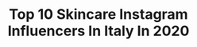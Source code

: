 ---
title: Top 10 Skincare Instagram Influencers In Italy In 2020
description: >-
  Find top skincare Instagram influencers in Italy in 2020. Most popular hashtags: #quarantena #iorestoacasa #skincareroutine #photography.
platform: Instagram
profiles:
  - username: "_rosariorose"
    fullname: >-
      𝐍𝐢𝐜𝐨𝐥𝐞 𝐑𝐨𝐬𝐚𝐫𝐢𝐨 🌙
    location: "Italy"
    followers: 20865
    engagement: 215
    commentsToLikes: 0.097552
    id: ck0w6b13d7psj0i19nuvgng05
    verified: false
    hashtags: "#liketkit, #colabdryshampoo, #colabpartner, #greathairday"
  - username: "_yvonnewegener"
    fullname: >-
      Yvonne Wegener
    location: "Italy"
    followers: 35134
    engagement: 475
    commentsToLikes: 0.014665
    id: ck5qbiclmlrd30i11754v9zak
    verified: false
    hashtags: "#weekendescape, #mood, #lifeonthego, #outthere"
  - username: "ariannaandreani"
    fullname: >-
      Lifestyle Ricette GreenBeauty🌿
    location: "Italy"
    followers: 10383
    engagement: 573
    commentsToLikes: 0.121027
    id: ck55liu5u1oc70i11pjctqgl8
    verified: false
    hashtags: "#photography, #ecosostenibile, #magicplaces, #andratuttobene"
  - username: "sonya9889"
    fullname: >-
      Sonia
    location: "Italy"
    followers: 23844
    engagement: 447
    commentsToLikes: 0.113687
    id: ck6u08r3re9eq0j71ntsap1fo
    verified: false
    hashtags: "#cleaning, #instagood, #evenswiss, #colors"
  - username: "melissazino"
    fullname: >-
      Melissa Zino
    location: "Italy"
    followers: 173900
    engagement: 180
    commentsToLikes: 0.029272
    id: ck0ubyhysfmkz0i19fe61lu3p
    verified: false
    hashtags: "#fitness, #motivationdaily, #benessere, #jackrussellterrier"
  - username: "pintonfrancesca"
    fullname: >-
      Francesca Pinton•Make-up
    location: "Italy"
    followers: 5635
    engagement: 589
    commentsToLikes: 0.070883
    id: ck8tda3z32ili0j781c7k5j96
    verified: false
    hashtags: "#eyecloseup, #ardell, #fentyfoundation, #muasupport"
  - username: "micololivieri_"
    fullname: >-
      Micol Olivieri
    location: "Italy"
    followers: 852644
    engagement: 211
    commentsToLikes: 0.010476
    id: ck5pw5bskl6aq0i117ootsxz7
    verified: false
    hashtags: "#staystrong, #mailcielo, #taggaituoiamici, #quarantena"
  - username: "makeuphavenx0"
    fullname: >-
      Haven. 💁🏼‍♀️💋✨
    location: "Italy"
    followers: 18023
    engagement: 274
    commentsToLikes: 0.515856
    id: ck13c6ykuywth0i193x5jghsj
    verified: false
    hashtags: "#newproductlaunch, #mattesandshimmers, #cbdcommunity, #beautylish"
  - username: "stefypeaceandlove"
    fullname: >-
      Stefania🌷
    location: "Italy"
    followers: 96950
    engagement: 616
    commentsToLikes: 0.077282
    id: ck8t4hl996uib0j78buj58lfg
    verified: false
    hashtags: "#ibelieveinyou, #reading, #happysoul, #godlovesyou"
  - username: "jessicafiammetta"
    fullname: >-
      JESSICA FIAMMETTA ©️
    location: "Italy"
    followers: 12299
    engagement: 1118
    commentsToLikes: 0.133679
    id: ck6uc6cc1drw10j718tl8t0xc
    verified: false
    hashtags: "#model, #girl, #milan, #shoesaddict"
---